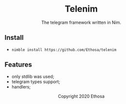 <div align="center">
  <h1>Telenim</h1>
  The telegram framework written in Nim.
</div>

## Install
- `nimble install https://github.com/Ethosa/telenim`

## Features
- only stdlib was used;
- telegram types support;
- handlers;

<div align="center">
  Copyright 2020 Ethosa
</div>
